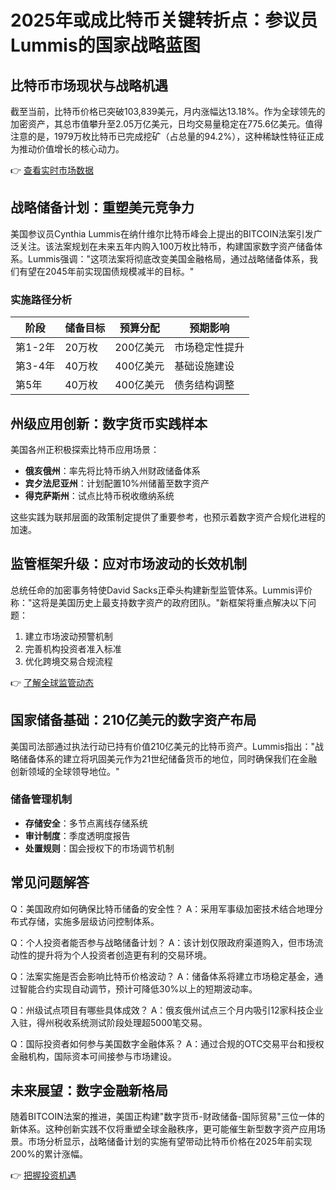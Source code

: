 # 2025年或成比特币关键转折点：参议员Lummis的国家战略蓝图

## 比特币市场现状与战略机遇
截至当前，比特币价格已突破103,839美元，月内涨幅达13.18%。作为全球领先的加密资产，其总市值攀升至2.05万亿美元，日均交易量稳定在775.6亿美元。值得注意的是，1979万枚比特币已完成挖矿（占总量的94.2%），这种稀缺性特征正成为推动价值增长的核心动力。

👉 [查看实时市场数据](https://bit.ly/okx_welcome)

## 战略储备计划：重塑美元竞争力
美国参议员Cynthia Lummis在纳什维尔比特币峰会上提出的BITCOIN法案引发广泛关注。该法案规划在未来五年内购入100万枚比特币，构建国家数字资产储备体系。Lummis强调："这项法案将彻底改变美国金融格局，通过战略储备体系，我们有望在2045年前实现国债规模减半的目标。"

### 实施路径分析
| 阶段       | 储备目标  | 预算分配 | 预期影响               |
|------------|-----------|----------|------------------------|
| 第1-2年    | 20万枚    | 200亿美元| 市场稳定性提升         |
| 第3-4年    | 40万枚    | 400亿美元| 基础设施建设           |
| 第5年      | 40万枚    | 400亿美元| 债务结构调整           |

## 州级应用创新：数字货币实践样本
美国各州正积极探索比特币应用场景：
- **俄亥俄州**：率先将比特币纳入州财政储备体系
- **宾夕法尼亚州**：计划配置10%州储蓄至数字资产
- **得克萨斯州**：试点比特币税收缴纳系统

这些实践为联邦层面的政策制定提供了重要参考，也预示着数字资产合规化进程的加速。

## 监管框架升级：应对市场波动的长效机制
总统任命的加密事务特使David Sacks正牵头构建新型监管体系。Lummis评价称："这将是美国历史上最支持数字资产的政府团队。"新框架将重点解决以下问题：
1. 建立市场波动预警机制
2. 完善机构投资者准入标准
3. 优化跨境交易合规流程

👉 [了解全球监管动态](https://bit.ly/okx_welcome)

## 国家储备基础：210亿美元的数字资产布局
美国司法部通过执法行动已持有价值210亿美元的比特币资产。Lummis指出："战略储备体系的建立将巩固美元作为21世纪储备货币的地位，同时确保我们在金融创新领域的全球领导地位。"

### 储备管理机制
- **存储安全**：多节点离线存储系统
- **审计制度**：季度透明度报告
- **处置规则**：国会授权下的市场调节机制

## 常见问题解答

Q：美国政府如何确保比特币储备的安全性？
A：采用军事级加密技术结合地理分布式存储，实施多层级访问控制体系。

Q：个人投资者能否参与战略储备计划？
A：该计划仅限政府渠道购入，但市场流动性的提升将为个人投资者创造更有利的交易环境。

Q：法案实施是否会影响比特币价格波动？
A：储备体系将建立市场稳定基金，通过智能合约实现自动调节，预计可降低30%以上的短期波动率。

Q：州级试点项目有哪些具体成效？
A：俄亥俄州试点三个月内吸引12家科技企业入驻，得州税收系统测试阶段处理超5000笔交易。

Q：国际投资者如何参与美国数字金融体系？
A：通过合规的OTC交易平台和授权金融机构，国际资本可间接参与市场建设。

## 未来展望：数字金融新格局
随着BITCOIN法案的推进，美国正构建"数字货币-财政储备-国际贸易"三位一体的新体系。这种创新实践不仅将重塑全球金融秩序，更可能催生新型数字资产应用场景。市场分析显示，战略储备计划的实施有望带动比特币价格在2025年前实现200%的累计涨幅。

👉 [把握投资机遇](https://bit.ly/okx_welcome)
